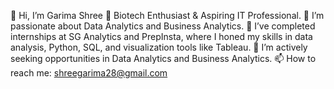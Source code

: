 👋 Hi, I’m Garima Shree
🔭 Biotech Enthusiast & Aspiring IT Professional.
👀 I’m passionate about Data Analytics and Business Analytics.
🌱 I’ve completed internships at SG Analytics and PrepInsta, where I honed my skills in data analysis, Python, SQL, and visualization tools like Tableau.
💞️ I’m actively seeking opportunities in Data Analytics and Business Analytics.
📫 How to reach me: shreegarima28@gmail.com

<!---
Garimashree1/Garimashree1 is a ✨ special ✨ repository because its `README.md` (this file) appears on your GitHub profile.
You can click the Preview link to take a look at your changes.
--->
